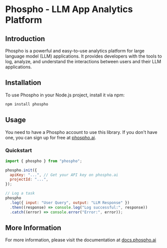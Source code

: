 # Phospho - LLM App Analytics Platform

## Introduction

Phospho is a powerful and easy-to-use analytics platform for large language model (LLM) applications. It provides developers with the tools to log, analyze, and understand the interactions between users and their LLM applications.

## Installation

To use Phospho in your Node.js project, install it via npm:

```bash
npm install phospho
```

## Usage

You need to have a Phospho account to use this library. If you don't have one, you can sign up for free at [phospho.ai](https://phospho.ai).

### Quickstart

```javascript
import { phospho } from "phospho";

phospho.init({
  apiKey: "...", // Get your API key on phospho.ai
  projectId: "...",
});

// Log a task
phospho
  .log({ input: "User Query", output: "LLM Response" })
  .then((response) => console.log("Log successful:", response))
  .catch((error) => console.error("Error:", error));
```

## More Information

For more information, please visit the documentation at [docs.phospho.ai](https://docs.phospho.ai)
